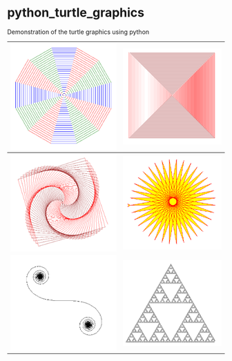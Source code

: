 # python_turtle_graphics
Demonstration of the turtle graphics using python



| ![pattern1](imgs/pattern1.png)             | ![pattern2](imgs/pattern2.png)         |
| ------------------------------------------ | -------------------------------------- |
| ![pattern3](imgs/pattern3.png)             | ![pattern4](imgs/pattern4.png)         |
| ![Euler-spiral-1](imgs/Euler-spiral-1.png) | ![Sierpinski-3](imgs/Sierpinski-3.png) |

